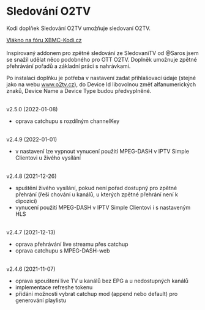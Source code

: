 <h1>Sledování O2TV</h1>
<p>
Kodi doplňek Sledování O2TV umožňuje sledovaní O2TV.
<p>
<a href="https://www.xbmc-kodi.cz/prispevek-zpetne-sledovani-o2tv-ott">Vlákno na fóru XBMC-Kodi.cz</a><br><br>
Inspirovaný addonem pro zpětné sledování ze SledovaniTV od @Saros  jsem se snažil udělat něco podobného pro OTT O2TV. Doplněk umožnuje zpětné přehrávání pořadů a základní práci s nahrávkami.

Po instalaci doplňku je potřeba v nastavení zadat přihlašovací údaje (stejné jako na webu www.o2tv.cz), do Device Id libovolnou změť alfanumerických znaků, Device Name a Device Type budou předvyplněné.<br><br>

v2.5.0 (2022-01-08)<br>
- oprava catchupu s rozdílným channelKey<br><br>

v2.4.9 (2022-01-01)<br>
- v nastavení lze vypnout vynucení použití MPEG-DASH v IPTV Simple Clientovi u živého vysílání<br><br>

v2.4.8 (2021-12-26)<br>
- spuštění živého vysílání, pokud není pořad dostupný pro zpětné přehrání (řeši chování u kanálů, u kterých zpětné přehrání není k dipozici)<br>
- vynucení použití MPEG-DASH v IPTV Simple Clientovi i s nastaveným HLS<br><br>

v2.4.7 (2021-12-13)<br>
- oprava přehrávání live streamu přes catchup<br>
- oprava catchupu s MPEG-DASH-web<br><br>

v2.4.6 (2021-11-07)<br>
- oprava spouštení live TV u kanálů bez EPG a u nedostupných kanálů<br>
- implementace refreshe tokenu<br>
- přidání možnosti vybrat catchup mod (append nebo default) pro generování playlistu<br><br>
</p>
